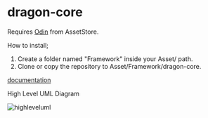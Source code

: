 # dragon-core

Requires [Odin](https://assetstore.unity.com/packages/tools/utilities/odin-inspector-and-serializer-89041) from AssetStore.

How to install;

1. Create a folder named "Framework" inside your Asset/ path.
2. Clone or copy the repository to Asset/Framework/dragon-core.

[documentation](https://egehantolunay.atlassian.net/l/cp/ioX1fhNi)

High Level UML Diagram

![highleveluml](https://user-images.githubusercontent.com/52652529/224702615-f3c8eefb-d436-4907-9a8c-8c47cd204e5b.png)
